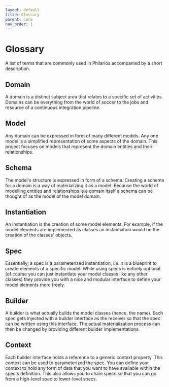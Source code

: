 ```yaml
---
layout: default
title: Glossary
parent: Core
nav_order: 1
---
```


# Glossary

A list of terms that are commonly used in Philarios accompanied by a short description.

## Domain
A domain is a distinct subject area that relates to a specific set of activities. Domains can be everything from the
world of soccer to the jobs and resource of a continuous integration pipeline.

## Model
Any domain can be expressed in form of many different models. Any one model is a simplified representation of some
aspects of the domain. This project focuses on models that represent the domain entities and their relationships.

## Schema
The model's structure is expressed in form of a schema. Creating a schema for a domain is a way of materializing it
as a model. Because the world of modelling entities and relationships is a domain itself a schema can be thought of as
the model of the model domain.

## Instantiation
An instantiation is the creation of some model elements. For example, if the model elements are implemented as classes
an instantiation would be the creation of the classes' objects.

## Spec
Essentially, a spec is a parameterized instantiation, i.e. it is a blueprint to create elements of a specific model.
While using specs is entirely optional (of course you can just instantiate your model classes like any other classes)
they provide you with a nice and modular interface to define your model elements more freely.

## Builder
A builder is what actually builds the model classes (hence, the name). Each spec gets injected with a builder interface
as the receiver so that the spec can be written using this interface. The actual materialization process can then be
changed by providing different builder implementations.

## Context
Each builder interface holds a reference to a generic context property. This context can be used to parameterized the
spec. You can define your context to hold any form of data that you want to have available within the spec's definition.
This also allows you to chain specs so that you can go from a high-level spec to lower-level specs.